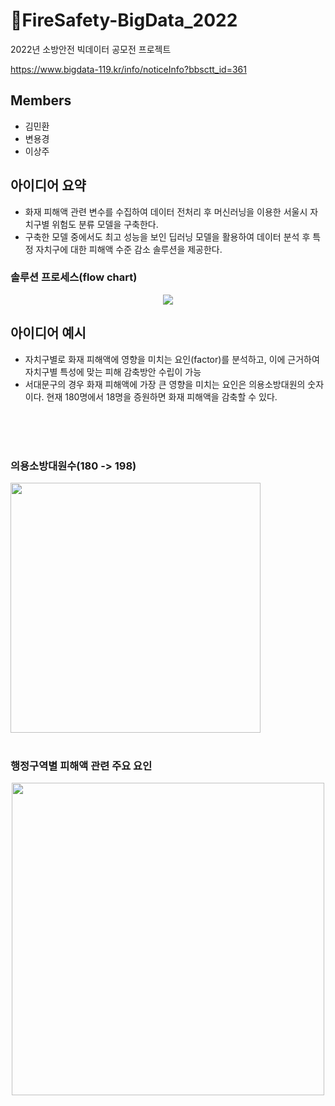 # :fire_engine:FireSafety-BigData_2022
2022년 소방안전 빅데이터 공모전 프로젝트

https://www.bigdata-119.kr/info/noticeInfo?bbsctt_id=361

## Members
- 김민환
- 변용경
- 이상주

## 아이디어 요약
- 화재 피해액 관련 변수를 수집하여 데이터 전처리 후 머신러닝을 이용한 서울시 자치구별 위험도 분류 모델을 구축한다.
- 구축한 모델 중에서도 최고 성능을 보인 딥러닝 모델을 활용하여 데이터 분석 후 특정 자치구에 대한 피해액 수준 감소 솔루션을 제공한다.

### 솔루션 프로세스(flow chart)

<p align="center">
  <img src="https://user-images.githubusercontent.com/108262319/185841083-20785dae-011d-411c-884b-0e50571b6444.png">
</p>


## 아이디어 예시
- 자치구별로 화재 피해액에 영향을 미치는 요인(factor)를 분석하고, 이에 근거하여 자치구별 특성에 맞는 피해 감축방안 수립이 가능 
- 서대문구의 경우 화재 피해액에 가장 큰 영향을 미치는 요인은 의용소방대원의 숫자이다. 현재 180명에서 18명을 증원하면 화재 피해액을 감축할 수 있다.

</br>
</br>
</br>

### 의용소방대원수(180 -> 198)
<img src="https://user-images.githubusercontent.com/108262319/185798767-51192f56-740e-4a25-a65c-d87c95751bd5.png" width="400" height=auto>
</br>
</br>

### 행정구역별 피해액 관련 주요 요인
<p align="center">
  <img src="https://user-images.githubusercontent.com/108262319/185798830-c4554f8e-b5e1-46fe-95fc-6dd7b73bbf05.png" width="500" height=auto>
</p>
